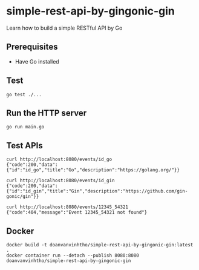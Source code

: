 # simple-rest-api-by-gingonic-gin
Learn how to build a simple RESTful API by Go

## Prerequisites
* Have Go installed

## Test
```
go test ./...
```

## Run the HTTP server
```
go run main.go
```

## Test APIs
```
curl http://localhost:8080/events/id_go
{"code":200,"data":{"id":"id_go","title":"Go","description":"https://golang.org/"}}

curl http://localhost:8080/events/id_gin
{"code":200,"data":{"id":"id_gin","title":"Gin","description":"https://github.com/gin-gonic/gin"}}

curl http://localhost:8080/events/12345_54321
{"code":404,"message":"Event 12345_54321 not found"}
```

## Docker
```
docker build -t doanvanvinhtho/simple-rest-api-by-gingonic-gin:latest .
docker container run --detach --publish 8080:8080 doanvanvinhtho/simple-rest-api-by-gingonic-gin
```